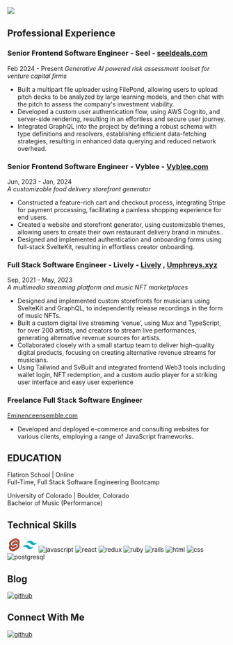 ![](https://github.com/Zacharyflynn06/zacharyflynn06/assets/69942706/df30386f-6beb-4efe-abbf-c24a0760f6b5)
## Professional Experience
### Senior Frontend Software Engineer - Seel - [seeldeals.com](https://www.seeldeals.com)
Feb 2024 -  Present
*Generative AI powered risk assessment toolset for venture capital firms*
+ Built a multipart file uploader using FilePond, allowing users to upload pitch decks to be analyzed by large learning models, and then chat with the pitch to assess the company's investment viability.
+ Developed a custom user authentication flow, using AWS Cognito, and server-side rendering, resulting in an effortless and secure user journey.
+ Integrated GraphQL into the project by defining a robust schema with type definitions and resolvers, establishing efficient data-fetching strategies, resulting in enhanced data querying and reduced network overhead.

### Senior Frontend Software Engineer - Vyblee - [Vyblee.com](https://www.vyblee.com/)
Jun, 2023 - Jan, 2024  
*A customizable food delivery storefront generator*
+ Constructed a feature-rich cart and checkout process, integrating Stripe for payment processing, facilitating a painless shopping experience for end users.
+ Created a website and storefront generator, using customizable themes, allowing users to create their own restaurant delivery brand in minutes..
+ Designed and implemented authentication and onboarding forms using full-stack SvelteKit, resulting in effortless creator onboarding.

### Full Stack Software Engineer - Lively - [Lively](https://www.golive.ly/next) , [Umphreys.xyz](https://www.umphreys.xyz)
Sep, 2021 - May, 2023  
*A multimedia streaming platform and music NFT marketplaces*
+ Designed and implemented custom storefronts for musicians using SvelteKit and GraphQL, to independently release recordings in the form of music NFTs.
+ Built a custom digital live streaming ‘venue’, using Mux and TypeScript, for over 200 artists, and creators to stream live performances, generating alternative revenue sources for artists.
+ Collaborated closely with a small startup team to deliver high-quality digital products, focusing on creating alternative revenue streams for musicians.
+ Using Tailwind and SvBuilt and integrated frontend Web3 tools including wallet login, NFT redemption, and a custom audio player for a striking user interface and easy user experience

### Freelance Full Stack Software Engineer
[Eminenceensemble.com](https://www.eminenceensemble.com/)
+ Developed and deployed e-commerce and consulting websites for various clients, employing a range of JavaScript frameworks.
  
## EDUCATION  
Flatiron School | Online 	     
Full-Time,  Full Stack Software Engineering Bootcamp

University of Colorado | Boulder, Colorado	  
Bachelor of Music (Performance)

## Technical Skills
![svelte](https://github.com/Zacharyflynn06/zacharyflynn06/blob/0533892308f75ad43b3f7fda9bf0230c4e6275b0/icons8-svelte-32.png)
![tailwind](https://github.com/Zacharyflynn06/zacharyflynn06/blob/5842b50f23dc0182e481b1d9f9718c220cf60428/icons8-tailwind-css-32.png)
![javascript](https://user-images.githubusercontent.com/69942706/133495799-b708000a-9c76-4663-b9f9-6ccb1272de70.png)
![react](https://user-images.githubusercontent.com/69942706/133495964-5a736adb-5ca2-4c29-aaef-0b494c335cbb.png)
![redux](https://user-images.githubusercontent.com/69942706/133496032-76aa744a-83b0-4969-99fa-6977c6eda594.png)
![ruby](https://user-images.githubusercontent.com/69942706/133496153-c67705bc-8024-498d-bb57-12ba74a1e117.png)
![rails](https://user-images.githubusercontent.com/69942706/133496208-fd86c9af-a8d6-4675-ad6e-9d1aafeb1dcb.png)
![html](https://user-images.githubusercontent.com/69942706/133496280-95bab563-344b-477a-93a0-0931f292b331.png)
![css](https://user-images.githubusercontent.com/69942706/133496401-515389b4-2ba1-4e2a-9405-ad6bf0f2b694.png)
![postgresql](https://user-images.githubusercontent.com/69942706/133498016-addbc473-bba7-4f42-abc7-3202631d8d06.png)


## Blog

[![github](https://img.shields.io/badge/Medium-12100E?style=for-the-badge&logo=medium&logoColor=white)][1]

## Connect With Me

[![github](https://img.shields.io/badge/LinkedIn-0077B5?style=for-the-badge&logo=linkedin&logoColor=white)][2]

[1]: https://zacharyflynn06.medium.com/
[2]: https://www.linkedin.com/in/zacflynn/

